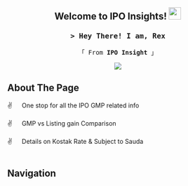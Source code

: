 <h2 align="center">
  Welcome to IPO Insights!
  <img src="https://media.giphy.com/media/hvRJCLFzcasrR4ia7z/giphy.gif" width="28">
</h2>
<!-- Intro  -->
<h3 align="center">
        <samp>&gt; Hey There! I am, <b>Rex</b>
        </samp>
</h3>

<p align="center"> 
  <samp>
    「 From <b>IPO Insight</b> 」
    <br>
  </samp>
</p>
<p align="center"><img src="https://github.com/avijit0022/IPO-Insights/blob/main/images/ipo-concept-ipo-is-initial-public-offering-company-go-public-stock-market-investment-new-stock-businessman-trader-trading-stock-ipo-vector-illustration_476325-1363.jpg"></p>
<!-- About Section -->

## About The Page
 
<p>
  
 ✌️ &emsp; One stop for all the IPO GMP related info <br/><br/>
 ✌️ &emsp; GMP vs Listing gain Comparison <br/><br/>
 ✌️ &emsp; Details on Kostak Rate & Subject to Sauda<br/><br/>

</p>

## Navigation

